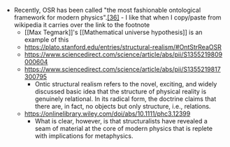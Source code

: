 -	Recently, OSR has been called "the most fashionable ontological framework for modern physics".[\[36\]](https://en.wikipedia.org/wiki/Structuralism_(philosophy_of_science)#cite_note-sep_qft-36)
		-	I like that when I copy/paste from wikipedia it carries over the link to the footnote
	-	[[Max Tegmark]]'s [[Mathematical universe hypothesis]] is an example of this 
	-	https://plato.stanford.edu/entries/structural-realism/#OntStrReaOSR
	-	https://www.sciencedirect.com/science/article/abs/pii/S1355219809000604
	-	https://www.sciencedirect.com/science/article/abs/pii/S1355219817300795
		-	Ontic structural realism refers to the novel, exciting, and widely discussed basic idea that the structure of physical reality is genuinely relational. In its radical form, the doctrine claims that there are, in fact, no objects but only structure, i.e., relations.
	-	https://onlinelibrary.wiley.com/doi/abs/10.1111/phc3.12399
		-	What is clear, however, is that structuralists have revealed a seam of material at the core of modern physics that is replete with implications for metaphysics.